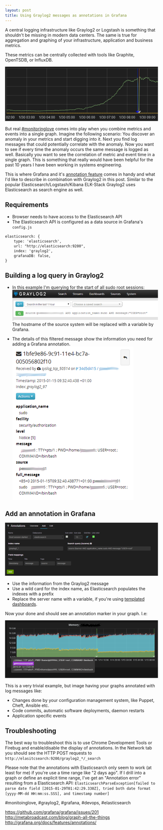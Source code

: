 ```yaml
---
layout: post
title: Using Graylog2 messages as annotations in Grafana
---
```


A central logging infrastructure like Graylog2 or Logstash is something that shouldn't be missing in modern data centers. 
The same is true for aggregation and graphing of your infrastructure, application and business metrics. 

These metrics can be centrally collected with tools like Graphite, OpenTSDB, or InfluxDB.  

![Graph showing a dropped metric and two annotations](/public/img/grafana_annotation_demo.png)

But real [#monitoringlove](https://twitter.com/hashtag/monitoringlove) comes into play when you combine metrics and events into a single graph. 
Imagine the following scenario: You discover an anomaly in your metrics and start digging into it.
Next you find log messages that could potentially correlate with the anomaly. 
Now you want to see if every time the anomaly occurs the same message is logged as well. 
Basically you want to see the correlation of metric and event time in a single graph. 
This is something that really would have been helpful for the past 10 years I have been working in systems engineering.

This is where Grafana and it's [annotation feature](http://grafana.org/docs/features/annotations/) comes in handy and what I'd like to describe in combination with Graylog2 in this post. 
Similar to the popular Elasticsearch/Logstash/Kibana ELK-Stack Graylog2 uses Elasticsearch as search engine as well.

## Requirements

* Browser needs to have access to the Elasticsearch API
* The Elasticsearch API is configured as a data source in Grafana's ```config.js```

```
elasticsearch: {
    type: 'elasticsearch',
    url: "http://elasticsearch:9200",
    index: 'graylog2',
    grafanaDB: false,
}
```

## Building a log query in Graylog2

* In this example I'm querying for the start of all sudo root sessions:
![Graylog2 query dialog](/public/img/graylog_query.png)
  The hostname of the source system will be replaced with a variable by Grafana. 

* The details of this filtered message show the information you need for adding a Grafana annotation. 
![Details of a Graylog2 message](/public/img/graylog_message.png)

## Add an annotation in Grafana 

![Add annotation with specific settings for Graylog2 query](/public/img/grafana_annotations.png)
* Use the information from the Graylog2 message 
* Use a wild card for the index name, as Elasticsearch populates the indexes with a prefix
* Replace the server name with a variable, if you're using [templated dashboards](http://grafana.org/docs/features/templated_dashboards/). 

Now your done and should see an annotation marker in your graph. I.e:

![Memory usage graph with an annotation marker showing a sudo root session was started](/public/img/annotated_memory_graph.png)

This is a very trivial example, but image having your graphs annotated with log messages like: 
* Changes done by your configuration management system, like Puppet, Cheft, Ansible etc. 
* Code commits, automatic software deployments, daemon restarts
* Application specific events


## Troubleshooting 

The best way to troubleshoot this is to use Chrome Development Tools or Firebug and enable/disable the display of annotations.
In the Network tab you should see the HTTP POST requests to ```http://elasitcsearch:9200/graylog2_*/_search```

Please note that the annotations with Elasticsearch only seem to work (at least for me) if you're use a time range like "2 days ago". 
If I drill into a graph or define an explicit time range, I've get an "Annotation error" resulting from a Elasticsearch API: ```ElasticsearchParseException[failed to parse date field [2015-01-29T01:42:29.330Z], tried both date format [yyyy-MM-dd HH:mm:ss.SSS], and timestamp number]```
 

#monitoinglove, #graylog2, #grafana, #devops, #elasticsearch

https://github.com/grafana/grafana/issues/201
http://metabroadcast.com/blog/graph-all-the-things
http://grafana.org/docs/features/annotations/
